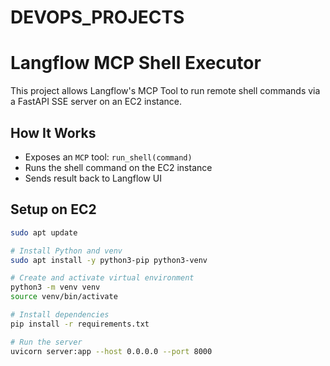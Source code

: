 # DEVOPS_PROJECTS
# Langflow MCP Shell Executor

This project allows Langflow's MCP Tool to run remote shell commands via a FastAPI SSE server on an EC2 instance.

## How It Works

- Exposes an `MCP` tool: `run_shell(command)`
- Runs the shell command on the EC2 instance
- Sends result back to Langflow UI

## Setup on EC2

```bash
sudo apt update

# Install Python and venv
sudo apt install -y python3-pip python3-venv

# Create and activate virtual environment
python3 -m venv venv
source venv/bin/activate

# Install dependencies
pip install -r requirements.txt

# Run the server
uvicorn server:app --host 0.0.0.0 --port 8000
